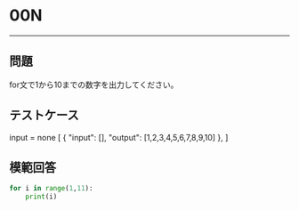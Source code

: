 # 00N

---
## 問題

for文で1から10までの数字を出力してください。

## テストケース
input = none
[
	{
		"input": [],
		"output": [1,2,3,4,5,6,7,8,9,10]
  	},
]


## 模範回答
```python
for i in range(1,11):
	print(i)
```
